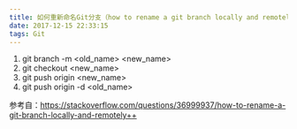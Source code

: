 ```yaml
---
title: 如何重新命名Git分支（how to rename a git branch locally and remotely?
date: 2017-12-15 22:33:15
tags: Git
---
```



1. git branch -m <old_name> <new_name>
2. git checkout <new_name>
3. git push origin <new_name>
4. git push origin -d <old_name>

参考自：https://stackoverflow.com/questions/36999937/how-to-rename-a-git-branch-locally-and-remotely++
